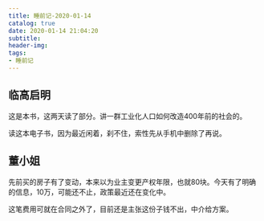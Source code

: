 ```yaml
---
title: 睡前记-2020-01-14
catalog: true
date: 2020-01-14 21:04:20
subtitle:
header-img:
tags:
- 睡前记
---
```


## 临高启明

这是本书，这两天读了部分。讲一群工业化人口如何改造400年前的社会的。

读这本电子书，因为最近闲着，刹不住，索性先从手机中删除了再说。

## 董小姐

先前买的房子有了变动，本来以为业主变更产权年限，也就80块。今天有了明确的信息，10万，可能还不止，政策最近还在变化中。

这笔费用可就在合同之外了，目前还是主张这份子钱不出，中介给方案。